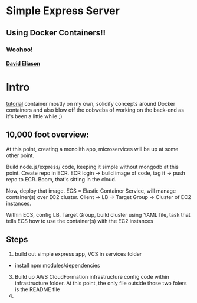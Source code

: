 # Simple Express Server
## Using Docker Containers!!
### Woohoo!
#### [David Eliason](http://www.davethemaker.com)

# Intro
[tutorial](https://aws.amazon.com/getting-started/container-microservices-tutorial/module-two/)
container mostly on my own, solidify concepts around Docker containers and also blow off the cobwebs of working on the back-end as it's been a little while ;)

## 10,000 foot overview:
At this point, creating a monolith app, microservices will be up at some other point. 

Build node.js/express/ code, keeping it simple without mongodb at this point. Create repo in ECR. ECR login -> build image of code, tag it -> push repo to ECR. Boom, that's sitting in the cloud.

Now, deploy that image. ECS = Elastic Container Service, will manage container(s) over EC2 cluster. Client -> LB -> Target Group -> Cluster of EC2 instances. 

Within ECS, config LB, Target Group, build cluster using YAML file, task that tells ECS how to use the container(s) with the EC2 instances


## Steps
1. build out simple express app, VCS in services folder
 - install npm modules/dependencies
3. Build up AWS CloudFormation infrastructure config code within infrastructure folder. At this point, the only file outside those two folers is the README file
4. 